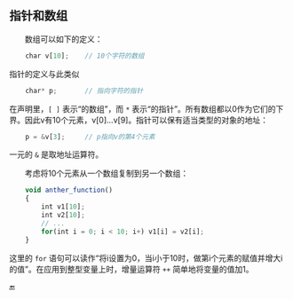 ## 指针和数组

  数组可以如下的定义：

```javascript
    char v[10];    // 10个字符的数组
```

指针的定义与此类似

```javascript
    char* p;       // 指向字符的指针
```

在声明里，`[ ]` 表示“的数组”，而 `*` 表示“的指针”。所有数组都以0作为它们的下界。因此v有10个元素，v\[0\]...v\[9\]。指针可以保有适当类型的对象的地址：

```javascript
    p = &v[3];     // p指向v的第4个元素
```

一元的 `&` 是取地址运算符。

  考虑将10个元素从一个数组复制到另一个数组：

```javascript
    void anther_function()
    {
        int v1[10];
        int v2[10];
        // ...
        for(int i = 0; i < 10; i+) v1[i] = v2[i];
    }
```

这里的 `for` 语句可以读作“将i设置为0，当i小于10时，做第i个元素的赋值并增大i的值”。在应用到整型变量上时，增量运算符 `++` 简单地将变量的值加1。

🔚

